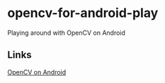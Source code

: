 # opencv-for-android-play
Playing around with OpenCV on Android

## Links
[OpenCV on Android](http://opencv.org/platforms/android.html)
